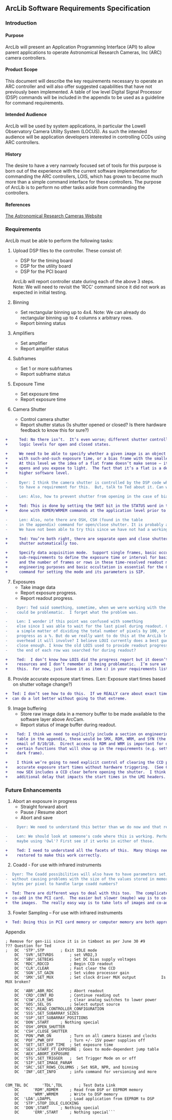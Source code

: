 
## ArcLib Software Requirements Specification


### Introduction

#### Purpose   
ArcLib will present an Application Programming Interface (API) to allow parent applications to operate
Astronomical Research Cameras, Inc (ARC) camera controllers.

#### Product Scope
This document will describe the key requirements necessary to operate an ARC controller and will also offer
suggested capabilities that have not previously been implemented. A table of low level Digital Signal
Processor (DSP) commands will be included in the appendix to be used as a guideline for command requirements.

#### Intended Audience  
ArcLib will be used by system applications, in particular the Lowell Observatory Camera Utility System (LOCUS).
As such the intended audience will be application developers interested in controlling CCDs using ARC controllers.

#### History  
The desire to have a very narrowly focused set of tools for this purpose is born out of the experience with the
current software implementation for commanding the ARC controllers, LOIS, which has grown to become much
more than a simple command interface for these controllers.  The purpose of ArcLib is to perform no other
tasks aside from commanding the controllers.

#### References  
[The Astronomical Research Cameras Website](http://www.astro-cam.com/index.php)

### Requirements 

ArcLib must be able to perform the following tasks:

1. Upload DSP files to the controller.  These consist of:
   - DSP for the timing board
   - DSP for the utility board
   - DSP for the PCI board

   ArcLib will report controller state during each of the above 3 steps.  
   Note: We will need to revisit the 'RCC' command since it did not work as expected in initial testing.

2. Binning
   - Set rectangular binning up to 4x4.
     Note: We can already do rectangular binning up to 4 columns x arbitrary rows.
   - Report binning status
   
3. Amplifiers
   - Set amplifier
   - Report amplifier status
   
4. Subframes
   - Set 1 or more subframes
   - Report subframe status
   
5. Exposure Time
   - Set exposure time
   - Report exposure time
   
6. Camera Shutter
   - Control camera shutter
   - Report shutter status (Is shutter opened or closed? Is there hardware feedback to know this for sure?)
	
```diff  
+     Ted: No there isn’t.  It’s even worse; different shutter controllers use different
+     logic levels for open and closed states.
   
+     We need to be able to specify whether a given image is an object frame with light on it, a dark frame
+     with such-and-such exposure time, or a bias frame with the smallest possible exposure time and no light.
+     At this level we the idea of a flat frame doesn’t make sense – it is just a normal frame where the shutter
+     opens and you expose to light.  The fact that it’s a flat is a detail that needs to be dealt with at a
+     higher software level.
  
-     Dyer: I think the camera shutter is controlled by the DSP code when a SEX command is sent so we may not have
-     to have a requirement for this.  But, talk to Ted about it. Can we do independent shutter control?

-     Len: Also, how to prevent shutter from opening in the case of biases?

+     Ted: This is done by setting the SHUT bit in the STATUS word in the DSP code.  I bet this is
+     done with RDMEM/WRMEM commands at the application level prior to issuing the SEX command.  Is this in pcicamtest?

-     Len: Also, note there are OSH, CSH (found in the table
-     in the appendix) command for open/close shutter. It is probably a command independent of the 'SEX' command.
-     We have not been able to try this since we have not had a working shutter hooked up.

+     Ted: You’re both right, there are separate open and close shutter commands and SEX operates the
+     shutter automatically too.  

+     Specify data acquisition mode.  Support single frames, basic occultation, and strip scanning.  There will be
+     sub-requirements to define the exposure time or interval for basic occultation (per frame) and strip scans (per row)
+     and the number of frames or rows in these time-resolved readout modes.  Strip scanning is useful sometimes for
+     engineering purposes and basic occultation is essential for the GWAVES guiders.  Referring to the appendix the
+     command for setting the mode and its parameters is SIP.
```

7. Exposures
   - Take image data
   - Report exposure progress. 
   - Report readout progress.

```diff
-    Dyer: Ted said something, sometime, when we were working with the ARC57 camera that checking readout progress
-    could be problematic.  I forget what the problem was.

-    Len: I wonder if this point was confused with something
-    else since I was able to wait for the last pixel during readout. Grabbing the exposure progress should be
-    a simple matter of dividing the total number of pixels by 100, or something like that, to provide a readout
-    progress as a %. But do we really want to do this at the ArcLib level because of the potential system resource
-    overhead it will involve? I believe LOUI currently does a best guess at exposure progress and that guess is
-    close enough. I know the old LOIS used to provide readout progress based on the total number of pixels. Maybe
-    the end of each row was searched for during readout?

+    Ted:  I don’t know how LOIS did the progress report but it doesn’t take much in the way of system
+    resources and I don’t remember it being problematic.  I’m sure we can come up with a reasonable approach for
+    this.  For now, just leave it as item c) in your requirements list.
```

8. Provide accurate exposure start times.  (Len: Exposure start times based on shutter voltage change?)

```diff
+  Ted: I don’t see how to do this.  If we REALLY care about exact times we should hardware trigger, but I think we
+  can do a lot better without going to that extreme.
```

9. Image buffering
   - Store raw image data in a memory buffer to be made available to the software layer above ArcCam.
   - Report status of image buffer during readout.
   
```diff
+    Ted: I think we need to explicitly include a section on engineering functions.  Referring to the
+    table in the appendix, these would be SMX, RDM, WRM, and SYN (the synthetic image deal I mentioned in my
+    email of 8/10/18.  Direct access to RDM and WRM is important for debugging but they are also needed for
+    certain functions that will show up in the requirements (e.g. setting the necessary flag to get a bias or
+    dark frame).

+    I think we’re going to need explicit control of clearing the CCD prior to the exposure in order to have
+    accurate exposure start times without hardware triggering.  (See CLR in the table in the appendix.)  Right
+    now SEX includes a CCD clear before opening the shutter.  I think there is nanny code in LOIS that causes
+    additional delay that impacts the start times in the LMI headers.
```

### Future Enhancements

1. Abort an exposure in progress 
   - Straight forward abort
   - Pause / Resume abort
   - Abort and save

```diff
-    Dyer: We need to understand this better than we do now and that requires sitting down with Ted to talk about it.

-    Len: We should look at someone's code where this is working. Perhaps the C++ code from the ASU group? Or
-    maybe using 'Owl'? First see if it works in either of those.

+    Ted: I need to understand all the facets of this.  Many things need to be aborted and configurations
+    restored to make this work correctly.
```

2. Coadd - For use with infrared instruments

```diff
-  Dyer: The Coadd possibilities will also have to have parameters set, for example, how many images can we coadd
-  without causing problems with the size of the values stored in memory?  Can the values be saved with more
-  bytes per pixel to handle large coadd numbers?

+  Ted: There are different ways to deal with this too.  The complicated but fast (maybe) way to do it is to
+  co-add in the PCI card.  The easier but slower (maybe) way is to co-add in the computer after reading out
+  the images.  The really easy way is to take lots of images and co-add them during the data analysis phase.
```

3. Fowler Sampling – For use with infrared instruments

```diff
+  Ted: Doing this in PCI card memory or computer memory are both approaches to consider.
```

























Appendix

```	DC	'IDL',IDL  		; Put CCD in IDLE mode    
; Remove for gen-iii since it is in timboot as per June 30 #9                      ??? Question for Ted
;	DC	'STP',STP  		; Exit IDLE mode
	DC	'SVR',SETVRDS		; set VRD2,3
	DC	'SBV',SETBIAS 		; Set DC bias supply voltages  
	DC	'RDC',RDCCD 		; Begin CCD readout    
	DC	'CLR',CLEAR  		; Fast clear the CCD   
	DC	'SGN',ST_GAIN  		; Set video processor gain     
	DC  'SMX',SET_MUX       ; Set clock driver MUX output           Is MUX broken?

	DC	'ABR',ABR_RDC		; Abort readout
	DC	'CRD',CONT_RD		; Continue reading out
	DC	'CSW',CLR_SWS		; Clear analog switches to lower power
	DC	'SOS',SEL_OS		; Select output source
	DC	'RCC',READ_CONTROLLER_CONFIGURATION 
	DC	'SSS',SET_SUBARRAY_SIZES
	DC	'SSP',SET_SUBARRAY_POSITIONS
	DC	'DON',START		; Nothing special
	DC	'OSH',OPEN_SHUTTER
	DC	'CSH',CLOSE_SHUTTER
	DC	'PON',PWR_ON		; Turn on all camera biases and clocks
	DC	'POF',PWR_OFF		; Turn +/- 15V power supplies off
	DC	'SET',SET_EXP_TIME 	; Set exposure time
	DC	'SEX',START_FT_EXPOSURE	; Goes to mode-dependent jump table
	DC	'AEX',ABORT_EXPOSURE
	DC	'STG',SET_TRIGGER	;  Set Trigger Mode on or off
	DC	'SIP',SET_IMAGE_PARAM
	DC	'SRC',SET_ROWS_COLUMNS ; Set NSR, NPR, and binning
	DC	'INF',GET_INFO		; info command for versioning and more


COM_TBL	DC      'TDL',TDL		; Test Data Link
	DC      'RDM',RDMEM		; Read from DSP or EEPROM memory
	DC      'WRM',WRMEM		; Write to DSP memory        
	DC	'LDA',LDAPPL		; Load application from EEPROM to DSP
	DC	'STP',STOP_IDLE_CLOCKING
	DC	'DON',START		; Nothing special
	DC      'ERR',START		; Nothing special```


